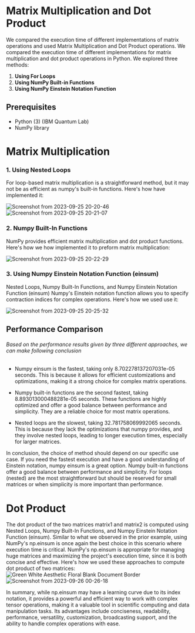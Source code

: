 # Matrix Multiplication and Dot Product



We compared the execution time of different implementations of matrix operations and used Matrix Multiplication and Dot Product operations. We compared the execution time of different implementations for matrix multiplication and dot product operations in Python. We explored three methods:

1. **Using For Loops**
2. **Using NumPy Built-in Functions**
3. **Using NumPy Einstein Notation Function**

## Prerequisites
- Python (3) (IBM Quantum Lab)
- NumPy library

# Matrix Multiplication

  ### 1. Using Nested Loops
For loop-based matrix multiplication is a straightforward method, but it may not be as efficient as numpy's built-in functions. Here's how have implemented it:


![Screenshot from 2023-09-25 20-20-46](https://github.com/tirthbha/23-Homework2G1/assets/143649367/0abec22c-85eb-4efb-9809-69284dfc5194)
![Screenshot from 2023-09-25 20-21-07](https://github.com/tirthbha/23-Homework2G1/assets/143649367/62f1c99c-567b-4e47-99ae-908e86b0e55f)


### 2. Numpy Built-In Functions
NumPy provides efficient matrix multiplication and dot product functions. Here's how we how implemented it to preform matrix multiplication:

![Screenshot from 2023-09-25 20-22-29](https://github.com/tirthbha/23-Homework2G1/assets/143649367/a735cc84-42af-4594-b1c5-a157aba3ab8a)

### 3. Using Numpy Einstein Notation Function (einsum)
Nested Loops, Numpy Built-In Functions, and Numpy Einstein Notation Function (einsum)
Numpy's Einstein notation function allows you to specify contraction indices for complex operations. Here's how we used use it:

![Screenshot from 2023-09-25 20-25-32](https://github.com/tirthbha/23-Homework2G1/assets/143649367/9a6b5b37-80de-4492-887c-10318b99132e)

## Performance Comparison

###### Based on the performance results given by three different approaches, we can make following conclusion

- Numpy einsum is the fastest, taking only 8.702278137207031e-05 seconds. This is because it allows for efficient customizations     and optimizations, making it a strong choice for complex matrix operations.

- Numpy built-in functions are the second fastest, taking 8.893013000488281e-05 seconds. These functions are highly optimized and    offer a good balance between performance and simplicity. They are a reliable choice for most matrix operations.

- Nested loops are the slowest, taking 32.781758069992065 seconds. This is because they lack the optimizations that numpy            provides, and they involve nested loops, leading to longer execution times, especially for larger matrices.

In conclusion, the choice of method should depend on our specific use case. If you need the fastest execution and have a good understanding of Einstein notation, numpy einsum is a great option. Numpy built-in functions offer a good balance between performance and simplicity. For loops (nested) are the most straightforward but should be reserved for small matrices or when simplicity is more important than performance.

# Dot Product
The dot product of the two matrices matrix1 and matrix2 is computed using Nested Loops, Numpy Built-In Functions, and Numpy Einstein Notation Function (einsum). Similar to what we observed in the prior example, using NumPy's np.einsum is once again the best choice in this scenario where execution time is critical. NumPy's np.einsum is appropriate for managing huge matrices and maximizing the project's execution time, since it is both concise and effective. Here's how we used these approaches to compute  dot product of two matrices:
![Green White Aesthetic Floral Blank Document Border](https://github.com/tirthbha/23-Homework2G1/assets/143649367/c8a03375-1870-42ef-91f7-5bb1b91232c5)
![Screenshot from 2023-09-26 00-26-18](https://github.com/tirthbha/23-Homework2G1/assets/143649367/0da350e9-9a52-4733-b9d8-e646ceaf1344)

In summary, while np.einsum may have a learning curve due to its index notation, it provides a powerful and efficient way to work with complex tensor operations, making it a valuable tool in scientific computing and data manipulation tasks. Its advantages include conciseness, readability, performance, versatility, customization, broadcasting support, and the ability to handle complex operations with ease.




  
 


